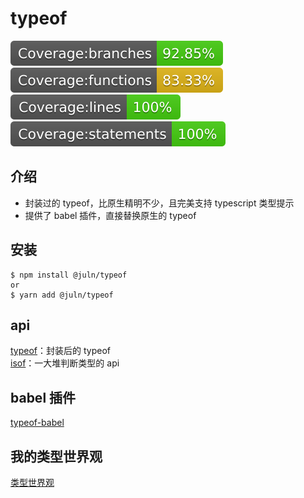 # typeof

<img src='./doc/assets/badge-branches.svg' alt="badge-branches" />
<img src='./doc/assets/badge-functions.svg' alt="badge-functions" />
<img src='./doc/assets/badge-lines.svg' alt="badge-lines" />
<img src='./doc/assets/badge-statements.svg' alt="badge-statements" />

## 介绍

- 封装过的 typeof，比原生精明不少，且完美支持 typescript 类型提示
- 提供了 babel 插件，直接替换原生的 typeof

## 安装

```
$ npm install @juln/typeof
or
$ yarn add @juln/typeof
```

## api

[typeof](doc/typeof-api.md)：封装后的 typeof
<br />
[isof](doc/isof-api.md)：一大堆判断类型的 api

## babel 插件

[typeof-babel](doc/typeof-babel.md)

## 我的类型世界观

[类型世界观](doc/type-outlook.md)
